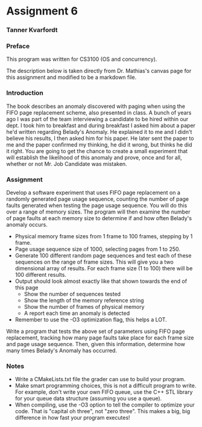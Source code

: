 # Assignment 6

### Tanner Kvarfordt

### Preface

This program was written for CS3100 (OS and concurrency). 

The description below is taken directly from Dr. Mathias's canvas page for this assignment and modified
to be a markdown file.

### Introduction

The book describes an anomaly discovered with paging when using the FIFO page replacement scheme, also presented in class.  A bunch of years ago I was part of the team interviewing a candidate to be hired within our dept. I took him to breakfast and during breakfast I asked him about a paper he'd written regarding Belady's Anomaly.  He explained it to me and I didn't believe his results, I then asked him for his paper.  He later sent the paper to me and the paper confirmed my thinking, he did it wrong, but thinks he did it right. You are going to get the chance to create a small experiment that will establish the likelihood of this anomaly and prove, once and for all, whether or not Mr. Job Candidate was mistaken.

### Assignment

Develop a software experiment that uses FIFO page replacement on a randomly generated page usage sequence, counting the number of page faults generated when testing the page usage sequence.  You will do this over a range of memory sizes.  The program will then examine the number of page faults at each memory size to determine if and how often Belady's anomaly occurs.

* Physical memory frame sizes from 1 frame to 100 frames, stepping by 1 frame.
* Page usage sequence size of 1000, selecting pages from 1 to 250.
* Generate 100 different random page sequences and test each of these sequences on the range of frame sizes. This will give you a two dimensional array of results. For each frame size (1 to 100) there will be 100 different results.
* Output should look almost exactly like that shown towards the end of this page
    * Show the number of sequences tested
    * Show the length of the memory reference string
    * Show the number of frames of physical memory
    * A report each time an anomaly is detected
* Remember to use the -O3 optimization flag, this helps a LOT.

Write a program that tests the above set of parameters using FIFO page replacement, tracking how many page faults take place for each frame size and page usage sequence. Then, given this information, determine how many times Belady's Anomaly has occurred.

### Notes
* Write a CMakeLists.txt file the grader can use to build your program.
* Make smart programming choices, this is not a difficult program to write. For example, don't write your own FIFO queue, use the C++ STL library for your queue data structure (assuming you use a queue).
* When compiling, use the -O3 option to tell the compiler to optimize your code.  That is "capital oh three", not "zero three".  This makes a big, big difference in how fast your program executes!
